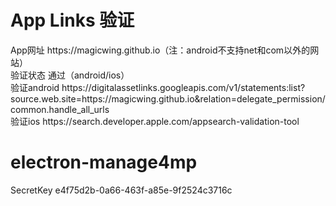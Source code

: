 # App Links 验证

<div class="app-links">
	<div class="url">
		<span class="key">App网址</span>
		<span class="value">https://magicwing.github.io（注：android不支持net和com以外的网站）</span>
	</div>
	<div class="verify_status">
		<span class="key">验证状态</span>
		<span class="value">通过（android/ios）</span>
	</div>
	<div class="verify_android">
		<span class="key">验证android</span>
		<span class="value">https://digitalassetlinks.googleapis.com/v1/statements:list?source.web.site=https://magicwing.github.io&relation=delegate_permission/common.handle_all_urls</span>
	</div>
	<div class="verify_ios">
		<span class="key">验证ios</span>
		<span class="value">https://search.developer.apple.com/appsearch-validation-tool</span>
	</div>
</div>

# electron-manage4mp

<div class="electron-manage4mp">
	<div class="secret_key">
		<span class="key">SecretKey</span>
		<span class="value">e4f75d2b-0a66-463f-a85e-9f2524c3716c</span>
	</div>
</div>
